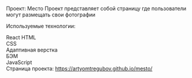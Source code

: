Проект: Место
Проект представляет собой страницу где пользователи могут размещать свои фотографии

Используемые технологии:

React
HTML  
CSS  
Адаптивная верстка  
БЭМ  
JavaScript  
Страница проекта:  https://artyomtregubov.github.io/mesto/